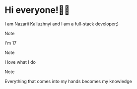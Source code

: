 # Hi everyone!👋🏻
  I am Nazarii Kaliuzhnyi and I am a full-stack developer;)

> [!NOTE]
> I'm 17

> [!NOTE]
> I love what I do

> [!NOTE]
> Everything that comes into my hands becomes my knowledge
